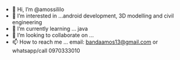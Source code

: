 - 👋 Hi, I’m @amossililo
- 👀 I’m interested in ...android development, 3D modelling and civil engineering
- 🌱 I’m currently learning ... java
- 💞️ I’m looking to collaborate on ...
- 📫 How to reach me ... email: bandaamos13@gmail.com or whatsapp/call 0970333010

<!---
amossililo/amossililo is a ✨ special ✨ repository because its `README.md` (this file) appears on your GitHub profile.
You can click the Preview link to take a look at your changes.
--->

